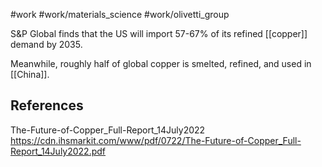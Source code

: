 #work #work/materials_science #work/olivetti_group

S&P Global finds that the US will import 57-67% of its refined [[copper]] demand by 2035.

Meanwhile, roughly half of global copper is smelted, refined, and used in [[China]].

## References
The-Future-of-Copper_Full-Report_14July2022
https://cdn.ihsmarkit.com/www/pdf/0722/The-Future-of-Copper_Full-Report_14July2022.pdf




